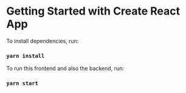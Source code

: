 # Getting Started with Create React App

To install dependencies, run:

### `yarn install`

To run this frontend and also the backend, run:

### `yarn start`
